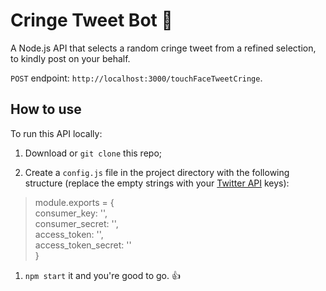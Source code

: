 # Cringe Tweet Bot 🤖

A Node.js API that selects a random cringe tweet from a refined selection, to kindly post on your behalf.

`POST` endpoint: `http://localhost:3000/touchFaceTweetCringe`.


## How to use
To run this API locally: 

1. Download or `git clone` this repo;

1. Create a `config.js` file in the project directory with the following structure (replace the empty strings with your [Twitter API](https://developer.twitter.com/en/docs) keys):
>module.exports = {<br>
    consumer_key: '', <br> 
    consumer_secret: '',<br>
    access_token: '',<br>
    access_token_secret: ''<br>
}

1. `npm start` it and you're good to go. 👍
